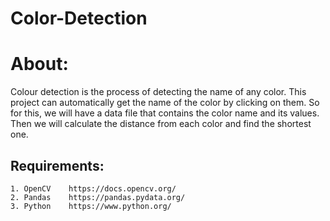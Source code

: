 # Color-Detection

About: 
=======
Colour detection is the process of detecting the name of any color. This project can automatically get
the name of the color by clicking on them. So for this, we will have a data file that contains the color name and its values. 
Then we will calculate the distance from each color and find the shortest one. 

Requirements:
-
```
1. OpenCV    https://docs.opencv.org/
2. Pandas    https://pandas.pydata.org/
3. Python    https://www.python.org/
```
